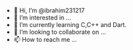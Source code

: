 - 👋 Hi, I’m @ibrahim231217
- 👀 I’m interested in ...
- 🌱 I’m currently learning C,C++ and Dart.
- 💞️ I’m looking to collaborate on ...
- 📫 How to reach me ...

<!---
ibrahim231217/ibrahim231217 is a ✨ special ✨ repository because its `README.md` (this file) appears on your GitHub profile.
You can click the Preview link to take a look at your changes.
--->
